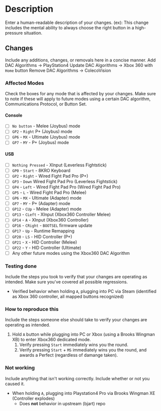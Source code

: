 # Description
Enter a human-readable description of your changes.
(ex): This change includes the mental ability to always choose the right button in a high-pressure situation.

## Changes
Include any additions, changes, or removals here in a concise manner.
Add DAC Algorithms -> PlayStation4
Update DAC Algorithms -> Xbox 360 with `Home` button
Remove DAC Algorithms -> ColecoVision

### Affected Modes
Check the boxes for any mode that is affected by your changes. Make sure to note if these will apply to future modes using a certain DAC algorithm, Communications Protocol, or Button Set.
#### Console
- [ ] `No button` - Melee (Joybus) mode
- [ ] `GP2` - `Right` P+ (Joybus) mode
- [ ] `GP6` - `MX` - Ultimate (Joybus) mode
- [ ] `GP7` - `MY` - P+ (Joybus) mode
#### USB
- [ ] `Nothing Pressed` - XInput (Leverless Fightstick)
- [ ] `GP0` - `Start` - 8KRO Keyboard
- [ ] `GP2` - `Right` - Wired Fight Pad Pro (P+)
- [ ] `GP3` - `Down` Wired Fight Pad Pro (Leverless Fightstick)
- [ ] `GP4` - `Left` - Wired Fight Pad Pro (Wired Fight Pad Pro)
- [ ] `GP5` - `L` - Wired Fight Pad Pro (Melee)
- [ ] `GP6` - `MX` - Ultimate (Adapter) mode
- [ ] `GP7` - `MY` - P+ (Adapter) mode
- [ ] `GP12` - `CUp` - Melee (Adapter) mode
- [ ] `GP13` - `CLeft` - XInput (Xbox360 Controller Melee)
- [ ] `GP14` - `A` - XInput (Xbox360 Controller)
- [ ] `GP16` - `CRight` - `BOOTSEL` firmware update
- [ ] `GP17` - `Up` - Runtime Remapping
- [ ] `GP20` - `LS` - HID Controller (P+)
- [ ] `GP21` - `X` - HID Controller (Melee)
- [ ] `GP22` - `Y` - HID Controller (Ultimate)
- [ ] Any other future modes using the Xbox360 DAC Algorithm

### Testing done
Include the steps you took to verify that your changes are operating as intended. Make sure you've covered all possible regressions.
- Verified behavior when holding `A`, plugging into PC via Steam (identified as Xbox 360 controller, all mapped buttons recognized)

### How to reproduce this
Include the steps someone else should take to verify your changes are operating as intended. 
1. Hold `A` button while plugging into PC or Xbox (using a Brooks Wingman XB) to enter Xbox360 dedicated mode.
    1. Verify pressing `Start` immediately wins you the round.
    2. Verify pressing `Start` + `MS` immediately wins you the round, and awards a Perfect (regardless of damange taken).

### Not working
Include anything that isn't working correctly. Include whether or not you caused it.
- When holding `A`, plugging into Playstation4 Pro via Brooks Wingman XE (Controller explodes)
    - Does **not** behavior in upstream (bjart) repo
